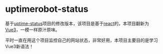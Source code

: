 # uptimerobot-status

基于[uptime-status](https://github.com/yb/uptime-status)项目的修改版本，该项目是基于[react](https://zh-hans.react.dev/learn)的，本项目翻新为[Vue3](https://cn.vuejs.org/guide/introduction.html)，一模一样原汁原味。

平时一直在用这个项目监控自己的网站状态，非常好用，本项目主要目的是学习Vue3新语法！

